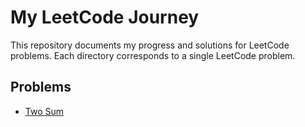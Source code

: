 # My LeetCode Journey

This repository documents my progress and solutions for LeetCode problems. Each directory corresponds to a single LeetCode problem.

## Problems

- [Two Sum](./two-sum/)
